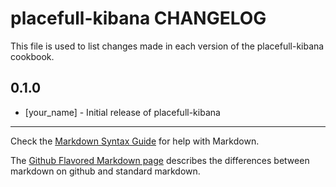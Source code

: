 # placefull-kibana CHANGELOG

This file is used to list changes made in each version of the placefull-kibana cookbook.

## 0.1.0
- [your_name] - Initial release of placefull-kibana

- - -
Check the [Markdown Syntax Guide](http://daringfireball.net/projects/markdown/syntax) for help with Markdown.

The [Github Flavored Markdown page](http://github.github.com/github-flavored-markdown/) describes the differences between markdown on github and standard markdown.
